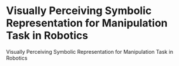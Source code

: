 # Visually Perceiving Symbolic Representation for Manipulation Task in Robotics
Visually Perceiving Symbolic Representation for Manipulation Task in Robotics

